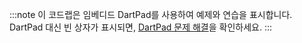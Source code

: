 :::note
이 코드랩은 임베디드 DartPad를 사용하여 예제와 연습을 표시합니다.
DartPad 대신 빈 상자가 표시되면,
[DartPad 문제 해결]({{site.dart-site}}/tools/dartpad/troubleshoot)을 확인하세요.
:::
